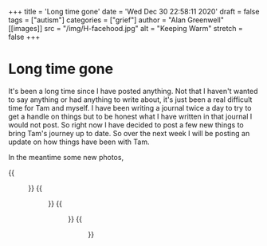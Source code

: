 +++
title = 'Long time gone'
date = 'Wed Dec 30 22:58:11 2020'
draft = false
tags = ["autism"]
categories = ["grief"]
author = "Alan Greenwell"
[[images]]
	src = "/img/H-facehood.jpg"
	alt = "Keeping Warm"
	stretch = false
+++



# Long time gone

It's been a long time since I have posted anything. Not that I haven't wanted to say anything or had anything to write about, it's just been a real difficult time for Tam and myself. I have been writing a journal twice a day to try to get a handle on things but to be honest what I have written in that journal I would not post. So right now I have decided to post a few new things to bring Tam's journey up to date. So over the next week I will be posting an update on how things have been with Tam.

In the meantime some new photos,

{{<figure src = "/img/H-standing.jpg" caption = "Mile 10, hurry up Dad">}}
{{<figure src = "/img/H-facehood.jpg" caption = "Keeping Warm">}}
{{<figure src = "/img/H-facesmile.jpg" caption = "Still Warm Dad">}}
{{<figure src = "/img/H-looking.jpg" caption = "Whats that?">}}
